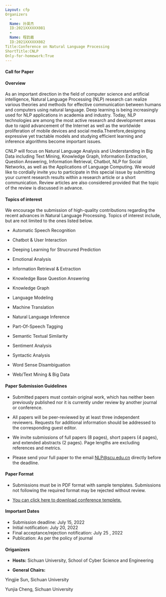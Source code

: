 ```yaml
---
Layout: cfp
Organizers
  -
  Name: 孙英杰
  ID:2021XXXXXX081
  -
  Name: 程韵嘉
  ID:2021XXXXXX082
Title:Conference on Natural Language Processing
ShortTitle:CNLP
Only-for-homework:True
---
```





#### Call for Paper

#### Overview

As an important direction in the field of computer science and artificial intelligence, Natural Language Processing (NLP) research can realize various theories and methods for effective communication between humans and computers using natural language. Deep learning is being increasingly used for NLP applications in academia and industry. Today, NLP technologies are among the most active research and development areas due to rapid advancement of the Internet as well as the worldwide proliferation of mobile devices and social media.Therefore,designing expressive yet tractable models and studying efficient learning and inference algorithms become important issues.

CNLP will focus on Natural Language Analysis and Understanding in Big Data including Text Mining, Knowledge Graph, Information Extraction, Question Answering, Information Retrieval, Chatbot, NLP for Social Networks, as well as the Applications of Language Computing. We would like to cordially invite you to participate in this special issue by submitting your current research results within a research article or a short communication. Review articles are also considered provided that the topic of the review is discussed in advance.

#### Topics of interest

We encourage the submission of high-quality contributions regarding the recent advances in Natural Language Processing. Topics of interest include, but are not limited to the ones listed below.

- Automatic Speech Recognition

- Chatbot & User Interaction

- Deeping Learning for Strucrured Prediction 

- Emotional Analysis

- Information Retrieval & Extraction

- Knowledge Base Question Answering

- Knowledge Graph

- Language Modeling 

- Machine Translation 

- Natural Language Inference

- Part-Of-Speech Tagging

- Semantic Textual Similarity

- Sentiment Analysis  

- Syntactic Analysis

- Word Sense Disambiguation

- Web/Text Mining & Big Data
  

#### Paper Submission Guidelines

- Submitted papers must contain original work, which has neither been previously published nor it is currently under review by another journal or conference. 

- All papers will be peer-reviewed by at least three independent reviewers. Requests for additional information should be addressed to the corresponding guest editor.

- We invite submissions of full papers (8 pages), short papers (4 pages), and extended abstracts (2 pages). Page lengths are excluding references and metrics.

- Please send your full paper to the email NLP@scu.edu.cn directly before the deadline.


#### Paper Format

- Submissions must be in PDF format with sample templates. Submissions not following the required format may be rejected without review.

- [You can click here to download conference templete.](https://www.latextemplates.com/actions/action_download_template?template=journal-article&type=Preview+Template+PDF)

#### Important Dates

- Submission deadline: July 15, 2022
- Initial notification: July 20, 2022
- Final acceptance/rejection notification: July 25 , 2022
- Publication: As per the policy of journal

#### Origanizers

- **Hosts:**  Sichuan University, School of Cyber Science and Engineering

- **General Chairs:**

Yingjie Sun, Sichuan University

Yunjia Cheng, Sichuan University



